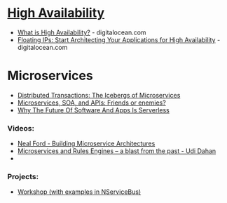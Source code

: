 # [High Availability](https://en.wikipedia.org/wiki/High_availability)

- [What is High Availability?](https://www.digitalocean.com/community/tutorials/what-is-high-availability) - digitalocean.com
- [Floating IPs: Start Architecting Your Applications for High Availability](https://blog.digitalocean.com/floating-ips-start-architecting-your-applications-for-high-availability/) - digitalocean.com


# Microservices

- [Distributed Transactions: The Icebergs of Microservices](http://www.grahamlea.com/2016/08/distributed-transactions-microservices-icebergs/)
- [Microservices, SOA, and APIs: Friends or enemies?](https://www.ibm.com/developerworks/websphere/library/techarticles/1601_clark-trs/1601_clark.html)
- [Why The Future Of Software And Apps Is Serverless](https://readwrite.com/2012/10/15/why-the-future-of-software-and-apps-is-serverless/)

### Videos:

- [Neal Ford - Building Microservice Architectures](https://www.youtube.com/watch?v=pjN7CaGPFB4)
- [Microservices and Rules Engines – a blast from the past - Udi Dahan](https://www.youtube.com/watch?v=Fuac__g928E)
-

### Projects:

- [Workshop (with examples in NServiceBus)](https://github.com/Particular/Workshop)

